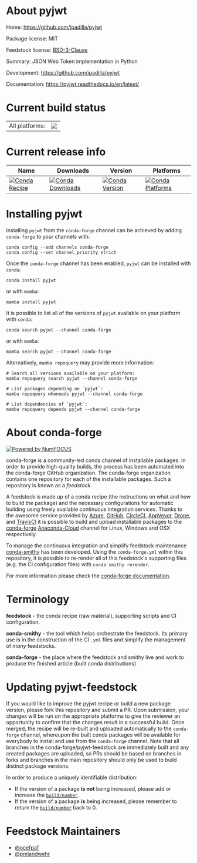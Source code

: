 About pyjwt
===========

Home: https://github.com/jpadilla/pyjwt

Package license: MIT

Feedstock license: [BSD-3-Clause](https://github.com/conda-forge/pyjwt-feedstock/blob/main/LICENSE.txt)

Summary: JSON Web Token implementation in Python

Development: https://github.com/jpadilla/pyjwt

Documentation: https://pyjwt.readthedocs.io/en/latest/

Current build status
====================


<table><tr><td>All platforms:</td>
    <td>
      <a href="https://dev.azure.com/conda-forge/feedstock-builds/_build/latest?definitionId=5689&branchName=main">
        <img src="https://dev.azure.com/conda-forge/feedstock-builds/_apis/build/status/pyjwt-feedstock?branchName=main">
      </a>
    </td>
  </tr>
</table>

Current release info
====================

| Name | Downloads | Version | Platforms |
| --- | --- | --- | --- |
| [![Conda Recipe](https://img.shields.io/badge/recipe-pyjwt-green.svg)](https://anaconda.org/conda-forge/pyjwt) | [![Conda Downloads](https://img.shields.io/conda/dn/conda-forge/pyjwt.svg)](https://anaconda.org/conda-forge/pyjwt) | [![Conda Version](https://img.shields.io/conda/vn/conda-forge/pyjwt.svg)](https://anaconda.org/conda-forge/pyjwt) | [![Conda Platforms](https://img.shields.io/conda/pn/conda-forge/pyjwt.svg)](https://anaconda.org/conda-forge/pyjwt) |

Installing pyjwt
================

Installing `pyjwt` from the `conda-forge` channel can be achieved by adding `conda-forge` to your channels with:

```
conda config --add channels conda-forge
conda config --set channel_priority strict
```

Once the `conda-forge` channel has been enabled, `pyjwt` can be installed with `conda`:

```
conda install pyjwt
```

or with `mamba`:

```
mamba install pyjwt
```

It is possible to list all of the versions of `pyjwt` available on your platform with `conda`:

```
conda search pyjwt --channel conda-forge
```

or with `mamba`:

```
mamba search pyjwt --channel conda-forge
```

Alternatively, `mamba repoquery` may provide more information:

```
# Search all versions available on your platform:
mamba repoquery search pyjwt --channel conda-forge

# List packages depending on `pyjwt`:
mamba repoquery whoneeds pyjwt --channel conda-forge

# List dependencies of `pyjwt`:
mamba repoquery depends pyjwt --channel conda-forge
```


About conda-forge
=================

[![Powered by
NumFOCUS](https://img.shields.io/badge/powered%20by-NumFOCUS-orange.svg?style=flat&colorA=E1523D&colorB=007D8A)](https://numfocus.org)

conda-forge is a community-led conda channel of installable packages.
In order to provide high-quality builds, the process has been automated into the
conda-forge GitHub organization. The conda-forge organization contains one repository
for each of the installable packages. Such a repository is known as a *feedstock*.

A feedstock is made up of a conda recipe (the instructions on what and how to build
the package) and the necessary configurations for automatic building using freely
available continuous integration services. Thanks to the awesome service provided by
[Azure](https://azure.microsoft.com/en-us/services/devops/), [GitHub](https://github.com/),
[CircleCI](https://circleci.com/), [AppVeyor](https://www.appveyor.com/),
[Drone](https://cloud.drone.io/welcome), and [TravisCI](https://travis-ci.com/)
it is possible to build and upload installable packages to the
[conda-forge](https://anaconda.org/conda-forge) [Anaconda-Cloud](https://anaconda.org/)
channel for Linux, Windows and OSX respectively.

To manage the continuous integration and simplify feedstock maintenance
[conda-smithy](https://github.com/conda-forge/conda-smithy) has been developed.
Using the ``conda-forge.yml`` within this repository, it is possible to re-render all of
this feedstock's supporting files (e.g. the CI configuration files) with ``conda smithy rerender``.

For more information please check the [conda-forge documentation](https://conda-forge.org/docs/).

Terminology
===========

**feedstock** - the conda recipe (raw material), supporting scripts and CI configuration.

**conda-smithy** - the tool which helps orchestrate the feedstock.
                   Its primary use is in the construction of the CI ``.yml`` files
                   and simplify the management of *many* feedstocks.

**conda-forge** - the place where the feedstock and smithy live and work to
                  produce the finished article (built conda distributions)


Updating pyjwt-feedstock
========================

If you would like to improve the pyjwt recipe or build a new
package version, please fork this repository and submit a PR. Upon submission,
your changes will be run on the appropriate platforms to give the reviewer an
opportunity to confirm that the changes result in a successful build. Once
merged, the recipe will be re-built and uploaded automatically to the
`conda-forge` channel, whereupon the built conda packages will be available for
everybody to install and use from the `conda-forge` channel.
Note that all branches in the conda-forge/pyjwt-feedstock are
immediately built and any created packages are uploaded, so PRs should be based
on branches in forks and branches in the main repository should only be used to
build distinct package versions.

In order to produce a uniquely identifiable distribution:
 * If the version of a package **is not** being increased, please add or increase
   the [``build/number``](https://docs.conda.io/projects/conda-build/en/latest/resources/define-metadata.html#build-number-and-string).
 * If the version of a package **is** being increased, please remember to return
   the [``build/number``](https://docs.conda.io/projects/conda-build/en/latest/resources/define-metadata.html#build-number-and-string)
   back to 0.

Feedstock Maintainers
=====================

* [@ocefpaf](https://github.com/ocefpaf/)
* [@pmlandwehr](https://github.com/pmlandwehr/)

